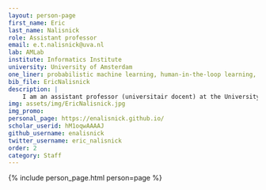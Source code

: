 ```yaml
---
layout: person-page
first_name: Eric
last_name: Nalisnick
role: Assistant professor
email: e.t.nalisnick@uva.nl
lab: AMLab
institute: Informatics Institute
university: University of Amsterdam
one_liner: probabilistic machine learning, human-in-the-loop learning, specifying prior knowledge, detecting distribution shift, quantifying uncertainty in deep learning, applications to sign language processing
bib_file: EricNalisnick
description: |
    I am an assistant professor (universitair docent) at the University of Amsterdam. My research interests span statistical machine learning and probabilistic modeling, with an emphasis on human-in-the-loop learning, specifying prior knowledge, detecting distribution shift, and quantifying uncertainty in deep learning. I previously was a postdoctoral researcher at the University of Cambridge and a PhD student at the University of California, Irvine. I have also held research positions at DeepMind, Microsoft, Twitter, and Amazon. I am an ELLIS scholar, and my research is supported by an NWO Veni fellowship.
img: assets/img/EricNalisnick.jpg
img_promo:
personal_page: https://enalisnick.github.io/
scholar_userid: hM1oqwAAAAJ
github_username: enalisnick
twitter_username: eric_nalisnick
order: 2
category: Staff
---
```


{% include person_page.html person=page %}
